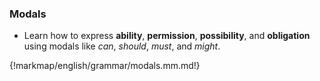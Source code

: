 ### Modals

- Learn how to express **ability**, **permission**, **possibility**, and **obligation** using modals like _can_, _should_, _must_, and _might_.

{!markmap/english/grammar/modals.mm.md!}
